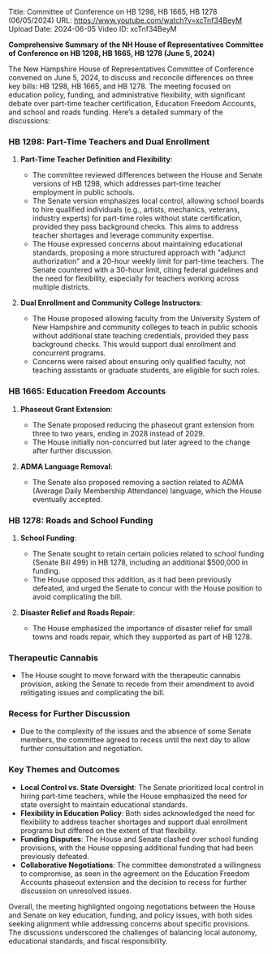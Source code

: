 Title: Committee of Conference on HB 1298, HB 1665, HB 1278 (06/05/2024)
URL: https://www.youtube.com/watch?v=xcTnf34BeyM
Upload Date: 2024-06-05
Video ID: xcTnf34BeyM

**Comprehensive Summary of the NH House of Representatives Committee of Conference on HB 1298, HB 1665, HB 1278 (June 5, 2024)**

The New Hampshire House of Representatives Committee of Conference convened on June 5, 2024, to discuss and reconcile differences on three key bills: HB 1298, HB 1665, and HB 1278. The meeting focused on education policy, funding, and administrative flexibility, with significant debate over part-time teacher certification, Education Freedom Accounts, and school and roads funding. Here’s a detailed summary of the discussions:

### **HB 1298: Part-Time Teachers and Dual Enrollment**
1. **Part-Time Teacher Definition and Flexibility**:
   - The committee reviewed differences between the House and Senate versions of HB 1298, which addresses part-time teacher employment in public schools.
   - The Senate version emphasizes local control, allowing school boards to hire qualified individuals (e.g., artists, mechanics, veterans, industry experts) for part-time roles without state certification, provided they pass background checks. This aims to address teacher shortages and leverage community expertise.
   - The House expressed concerns about maintaining educational standards, proposing a more structured approach with "adjunct authorization" and a 20-hour weekly limit for part-time teachers. The Senate countered with a 30-hour limit, citing federal guidelines and the need for flexibility, especially for teachers working across multiple districts.

2. **Dual Enrollment and Community College Instructors**:
   - The House proposed allowing faculty from the University System of New Hampshire and community colleges to teach in public schools without additional state teaching credentials, provided they pass background checks. This would support dual enrollment and concurrent programs.
   - Concerns were raised about ensuring only qualified faculty, not teaching assistants or graduate students, are eligible for such roles.

### **HB 1665: Education Freedom Accounts**
1. **Phaseout Grant Extension**:
   - The Senate proposed reducing the phaseout grant extension from three to two years, ending in 2028 instead of 2029.
   - The House initially non-concurred but later agreed to the change after further discussion.

2. **ADMA Language Removal**:
   - The Senate also proposed removing a section related to ADMA (Average Daily Membership Attendance) language, which the House eventually accepted.

### **HB 1278: Roads and School Funding**
1. **School Funding**:
   - The Senate sought to retain certain policies related to school funding (Senate Bill 499) in HB 1278, including an additional $500,000 in funding.
   - The House opposed this addition, as it had been previously defeated, and urged the Senate to concur with the House position to avoid complicating the bill.

2. **Disaster Relief and Roads Repair**:
   - The House emphasized the importance of disaster relief for small towns and roads repair, which they supported as part of HB 1278.

### **Therapeutic Cannabis**
- The House sought to move forward with the therapeutic cannabis provision, asking the Senate to recede from their amendment to avoid relitigating issues and complicating the bill.

### **Recess for Further Discussion**
- Due to the complexity of the issues and the absence of some Senate members, the committee agreed to recess until the next day to allow further consultation and negotiation.

### **Key Themes and Outcomes**
- **Local Control vs. State Oversight**: The Senate prioritized local control in hiring part-time teachers, while the House emphasized the need for state oversight to maintain educational standards.
- **Flexibility in Education Policy**: Both sides acknowledged the need for flexibility to address teacher shortages and support dual enrollment programs but differed on the extent of that flexibility.
- **Funding Disputes**: The House and Senate clashed over school funding provisions, with the House opposing additional funding that had been previously defeated.
- **Collaborative Negotiations**: The committee demonstrated a willingness to compromise, as seen in the agreement on the Education Freedom Accounts phaseout extension and the decision to recess for further discussion on unresolved issues.

Overall, the meeting highlighted ongoing negotiations between the House and Senate on key education, funding, and policy issues, with both sides seeking alignment while addressing concerns about specific provisions. The discussions underscored the challenges of balancing local autonomy, educational standards, and fiscal responsibility.
